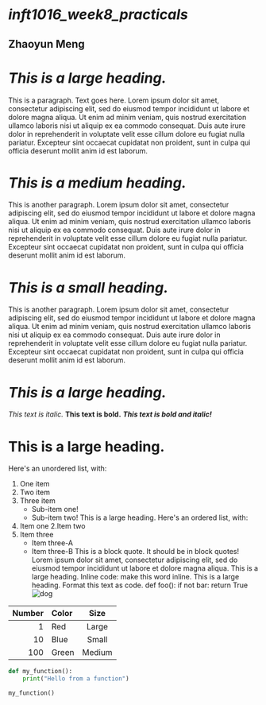 # _*inft1016_week8_practicals*_ 
## Zhaoyun Meng
# _*This is a large heading.*_  
This is a paragraph. Text goes here. Lorem ipsum dolor sit amet, consectetur adipiscing elit, sed do eiusmod tempor incididunt ut labore et dolore magna aliqua. Ut enim ad minim veniam, quis nostrud exercitation ullamco laboris nisi ut aliquip ex ea commodo consequat. Duis aute irure dolor in reprehenderit in voluptate velit esse cillum dolore eu fugiat nulla pariatur. Excepteur sint occaecat cupidatat non proident, sunt in culpa qui officia deserunt mollit anim id est laborum.
# _*This is a medium heading.*_
This is another paragraph. Lorem ipsum dolor sit amet, consectetur adipiscing elit, sed do eiusmod tempor incididunt ut labore et dolore magna aliqua. Ut enim ad minim veniam, quis nostrud exercitation ullamco laboris nisi ut aliquip ex ea commodo consequat. Duis aute irure dolor in reprehenderit in voluptate velit esse cillum dolore eu fugiat nulla pariatur. Excepteur sint occaecat cupidatat non proident, sunt in culpa qui officia deserunt mollit anim id est laborum.
# _*This is a small heading.*_
This is another paragraph. Lorem ipsum dolor sit amet, consectetur adipiscing elit, sed do eiusmod tempor incididunt ut labore et dolore magna aliqua. Ut enim ad minim veniam, quis nostrud exercitation ullamco laboris nisi ut aliquip ex ea commodo consequat. Duis aute irure dolor in reprehenderit in voluptate velit esse cillum dolore eu fugiat nulla pariatur. Excepteur sint occaecat cupidatat non proident, sunt in culpa qui officia deserunt mollit anim id est laborum.
# _*This is a large heading.*_
_This text is italic._ 
**This text is bold.**
_**This text is bold and italic!**_
# This is a large heading.
Here's an unordered list, with:
1. One item
2. Two item
3. Three item
    - Sub-item one!
    - Sub-item two!
This is a large heading. 
Here's an ordered list, with:
1. Item one
2.Item two
3. Item three
    - Item three-A
    - Item three-B
This is a block quote. It should be in block quotes! Lorem ipsum dolor sit amet, consectetur adipiscing elit, sed do eiusmod tempor incididunt ut labore et dolore magna aliqua.
This is a large heading. 
Inline code: make this word inline. 
This is a large heading. 
Format this text as code. 
def foo():
    if not bar:
        return True
![ dog](https://images.pexels.com/photos/1108099/pexels-photo-1108099.jpeg?auto=compress&cs=tinysrgb&w=1260&h=750&dpr=1)

| Number | Color   |   Size   |
|-------:|:--------|:--------:|
|      1 | Red     |   Large  |
|     10 | Blue    |   Small  |
|    100 | Green   |  Medium  |
``` python
def my_function():
    print("Hello from a function")

my_function()

